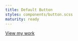 ```yaml
---
title: Default Button
styles: components/button.scss
maturity: ready
---
```


<a href="#projects" class="btn btn--animated">View my work</a>
